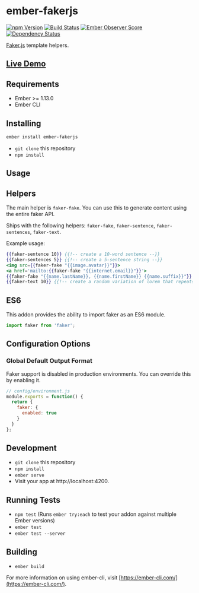 # ember-fakerjs
[![npm Version][npm-badge]][npm]
[![Build Status][travis-badge]][travis]
[![Ember Observer Score](http://emberobserver.com/badges/ember-fakerjs.svg)](http://emberobserver.com/addons/ember-fakerjs)
[![Dependency Status](https://david-dm.org/tzellman/ember-fakerjs.svg)](https://david-dm.org/tzellman/ember-fakerjs)

[Faker.js](https://github.com/marak/Faker.js/) template helpers.

## [Live Demo](https://tzellman.github.io/ember-fakerjs/)

## Requirements
* Ember >= 1.13.0
* Ember CLI

## Installing

```bash
ember install ember-fakerjs
```

* `git clone` this repository
* `npm install`

## Usage

## Helpers

The main helper is `faker-fake`. You can use this to generate content using the entire faker API.

Ships with the following helpers: `faker-fake`, `faker-sentence`, `faker-sentences`, `faker-text`.

Example usage:

```hbs
{{faker-sentence 10}} {{!-- create a 10-word sentence --}}
{{faker-sentences 5}} {{!-- create a 5-sentence string --}}
<img src={{faker-fake "{{image.avatar}}"}}>
<a href='mailto:{{faker-fake "{{internet.email}}"}}'>
{{faker-fake "{{name.lastName}}, {{name.firstName}} {{name.suffix}}"}}
{{faker-text 10}} {{!-- create a random variation of lorem that repeats 10 times --}}
```

## ES6

This addon provides the ability to import faker as an ES6 module.

```js
import faker from 'faker';
```

## Configuration Options

### Global Default Output Format

Faker support is disabled in production environments. You can override this by enabling it.

```js
// config/environment.js
module.exports = function() {
  return {
    faker: {
      enabled: true
    }
  }
};
```

## Development

* `git clone` this repository
* `npm install`
* `ember serve`
* Visit your app at http://localhost:4200.

## Running Tests

* `npm test` (Runs `ember try:each` to test your addon against multiple Ember versions)
* `ember test`
* `ember test --server`

## Building

* `ember build`

For more information on using ember-cli, visit [https://ember-cli.com/](https://ember-cli.com/).

[npm]: https://www.npmjs.org/package/ember-fakerjs
[npm-badge]: https://img.shields.io/npm/v/ember-fakerjs.svg?style=flat-square
[travis]: https://travis-ci.org/tzellman/ember-fakerjs
[travis-badge]: https://img.shields.io/travis/tzellman/ember-fakerjs.svg?branch=master&style=flat-square
